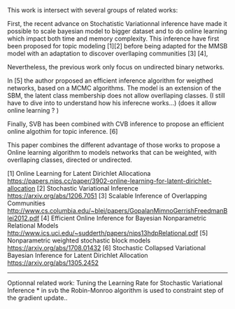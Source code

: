 
This work is intersect with several groups of related works:

First, the recent advance on Stochatistic Variationnal inference have made it possible to scale bayesian model to bigger dataset and to do online learning which impact both time and memory complexity. This inference have first been proposed for topic modeling [1][2] before being adapted for the MMSB model with an adaptation to discover overllaping communities [3] [4],

Nevertheless, the previous work only focus on undirected binary networks.

In [5] the author proposed an efficient inference algorithm for weigthed networks, based on a MCMC algorithms. The model is an extension of the SBM, the latent class membership does not allow overllaping classes. (I still have to dive into to understand how his inferecne works...) (does it allow online learning ? )

Finally, SVB has been combined with CVB inference to propose an efficient online algothim for topic inference. [6]

This paper combines the different advantage of those works to propose a Online learning algorithm to models networks that can be weighted, with overllaping classes, directed or undirected.

[1] Online Learning for Latent Dirichlet Allocationa https://papers.nips.cc/paper/3902-online-learning-for-latent-dirichlet-allocation
[2] Stochastic Variational Inference https://arxiv.org/abs/1206.7051
[3] Scalable Inference of Overlapping Communities http://www.cs.columbia.edu/~blei/papers/GopalanMimnoGerrishFreedmanBlei2012.pdf
[4] Efficient Online Inference for Bayesian Nonparametric Relational Models  http://www.ics.uci.edu/~sudderth/papers/nips13hdpRelational.pdf
[5] Nonparametric weighted stochastic block models  https://arxiv.org/abs/1708.01432
[6] Stochastic Collapsed Variational Bayesian Inference for Latent Dirichlet Allocation  https://arxiv.org/abs/1305.2452


----
Optionnal related work:
Tuning the Learning Rate for Stochastic Variational Inference
    * in svb the Robin-Monroo algorithm is used to constraint step of the gradient update..
